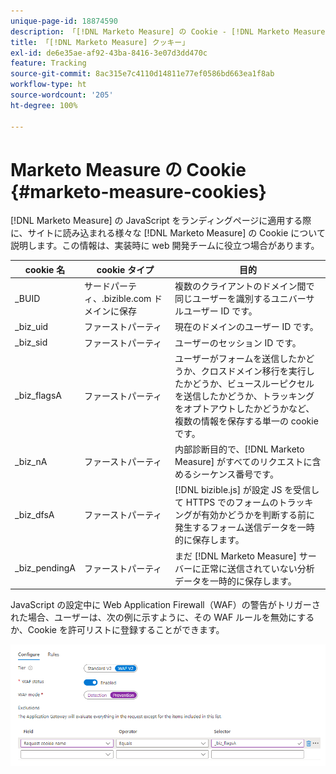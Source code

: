 ```yaml
---
unique-page-id: 18874590
description: 「[!DNL Marketo Measure] の Cookie - [!DNL Marketo Measure] - 製品ドキュメント」
title: 「[!DNL Marketo Measure] クッキー」
exl-id: de6e35ae-af92-43ba-8416-3e07d3dd470c
feature: Tracking
source-git-commit: 8ac315e7c4110d14811e77ef0586bd663ea1f8ab
workflow-type: ht
source-wordcount: '205'
ht-degree: 100%

---
```


# Marketo Measure の Cookie {#marketo-measure-cookies}

[!DNL Marketo Measure] の JavaScript をランディングページに適用する際に、サイトに読み込まれる様々な [!DNL Marketo Measure] の Cookie について説明します。この情報は、実装時に web 開発チームに役立つ場合があります。

| **cookie 名** | **cookie タイプ** | **目的** |
|---|---|---|
| _BUID | サードパーティ、.bizible.com ドメインに保存 | 複数のクライアントのドメイン間で同じユーザーを識別するユニバーサルユーザー ID です。 |
| _biz_uid | ファーストパーティ | 現在のドメインのユーザー ID です。 |
| _biz_sid | ファーストパーティ | ユーザーのセッション ID です。 |
| _biz_flagsA | ファーストパーティ | ユーザーがフォームを送信したかどうか、クロスドメイン移行を実行したかどうか、ビュースルーピクセルを送信したかどうか、トラッキングをオプトアウトしたかどうかなど、複数の情報を保存する単一の cookie です。 |
| _biz_nA | ファーストパーティ | 内部診断目的で、[!DNL Marketo Measure] がすべてのリクエストに含めるシーケンス番号です。 |
| _biz_dfsA | ファーストパーティ | [!DNL bizible.js] が設定 JS を受信して HTTPS でのフォームのトラッキングが有効かどうかを判断する前に発生するフォーム送信データを一時的に保存します。 |
| _biz_pendingA | ファーストパーティ | まだ [!DNL Marketo Measure] サーバーに正常に送信されていない分析データを一時的に保存します。 |

JavaScript の設定中に Web Application Firewall（WAF）の警告がトリガーされた場合、ユーザーは、次の例に示すように、その WAF ルールを無効にするか、Cookie を許可リストに登録することができます。

![](assets/marketo-measure-cookies-1.png)
